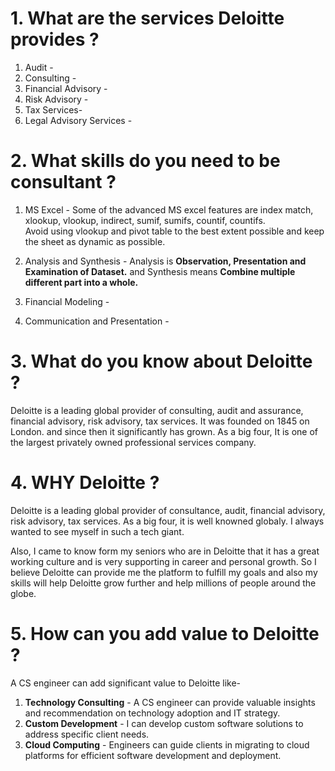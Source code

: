 # 1. What are the services Deloitte provides ?
1. Audit - 
2. Consulting -
3. Financial Advisory -
4. Risk Advisory -
5. Tax Services-
6. Legal Advisory Services -

# 2. What skills do you need to be consultant ?
1. MS Excel - Some of the advanced MS excel features are index match, xlookup, vlookup, indirect, sumif, sumifs, countif, countifs.     
Avoid using vlookup and pivot table to the best extent possible and keep the sheet as dynamic as possible.

2. Analysis and Synthesis - Analysis is **Observation, Presentation and Examination of Dataset.** and Synthesis means **Combine multiple different part into a whole.**

3. Financial Modeling - 

4. Communication and Presentation - 

# 3. What do you know about Deloitte ?
Deloitte is a leading global provider of consulting, audit and assurance, financial advisory, risk advisory, tax services. It was founded on 1845 on London. and since then it significantly has grown. As a big four, It is one of the largest privately owned professional services company.

# 4. WHY Deloitte ?
Deloitte is a leading global provider of consultance, audit, financial advisory, risk advisory, tax services. As a big four, it is well knowned globaly.
I always wanted to see myself in such a tech giant.

Also, I came to know form my seniors who are in Deloitte that it has a great working culture and is very supporting in career and personal growth. So I believe Deloitte can provide me the platform to fulfill my goals and also my skills will help Deloitte grow further and help millions of people around the globe.

# 5. How can you add value to Deloitte ?
A CS engineer can add significant value to Deloitte like-   
1. **Technology Consulting** - A CS engineer can provide valuable insights and recommendation on technology adoption and IT strategy.
2. **Custom Development** - I can develop custom software solutions to address specific client needs.
3. **Cloud Computing** - Engineers can guide clients in migrating to cloud platforms for efficient software development and deployment.